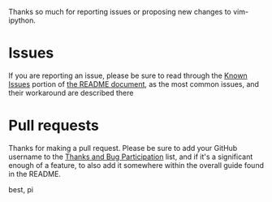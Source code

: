 Thanks so much for reporting issues or proposing new changes to vim-ipython.

# Issues

If you are reporting an issue, please be sure to read through the [Known
Issues](https://github.com/ivanov/vim-ipython#known-issues) portion of [the
README document](/README.rst), as the most common issues, and their workaround
are described there

# Pull requests

Thanks for making a pull request. Please be sure to add your GitHub username to
the [Thanks and Bug
Participation](https://github.com/ivanov/vim-ipython#thanks-and-bug-participation)
list, and if it's a significant enough of a feature, to also add it somewhere
within the overall guide found in the README.

best,
pi

